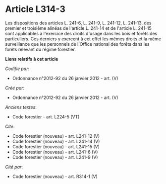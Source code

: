 # Article L314-3

Les dispositions des articles L. 241-6, L. 241-9, L. 241-12, L. 241-13, des premier et troisième alinéas de l'article L.
241-14 et de l'article L. 241-15 sont applicables à l'exercice des droits d'usage dans les bois et forêts des particuliers.
Ces derniers y exercent à cet effet les mêmes droits et la même surveillance que les personnels de l'Office national des
forêts dans les forêts relevant du régime forestier.

**Liens relatifs à cet article**

_Codifié par_:

  - Ordonnance n°2012-92 du 26 janvier 2012 - art. (V)

_Créé par_:

  - Ordonnance n°2012-92 du 26 janvier 2012 - art. (V)

_Anciens textes_:

  - Code forestier - art. L224-5 (VT)

_Cite_:

  - Code forestier (nouveau) - art. L241-12 (V)
  - Code forestier (nouveau) - art. L241-14 (V)
  - Code forestier (nouveau) - art. L241-15 (V)
  - Code forestier (nouveau) - art. L241-6 (V)
  - Code forestier (nouveau) - art. L241-9 (V)

_Cité par_:

  - Code forestier (nouveau) - art. R314-1 (V)
